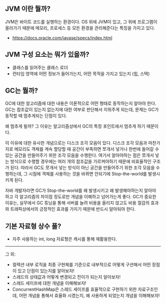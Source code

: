 ## JVM 이란 뭘까?

JVM은 바이트 코드를 실행하는 환경이다. OS 위에 JVM이 있고, 그 위에 프로그램이 올라가기 때문에 메모리, 프로세스 등 모든 환경을 관리해준다는 특징을 가지고 있다.

- https://docs.oracle.com/javase/specs/index.html

## JVM 구성 요소는 뭐가 있을까?

- 클래스를 읽어주는 클래스 로더
- 런타임 영역에 어떤 정보가 들어가는지, 어떤 목적을 가지고 있는지 (힙, 스택)

## GC는 뭘까?

GC에 대한 알고리즘에 대한 내용은 이론적으로 어떤 형태로 동작하는지 알아야 한다. GC는 참조값이 있는지 없는지에 대한 여부로 판단해서 지워주게 되는데, 문제는 GC가 동작할 때 멈추게되는 단점이 있다.

왜 멈추게 될까? 그 이유는 알고리즘상에서 GC의 특정 포인트에서 멈추게 하기 때문이다. 

이 이유에 대한 유사한 개념으로는 디스크 조각 모음이 있다. 디스크 조각 모음과 마찬가지로 메모리도 객체를 계속 할당할 때 공간이 부족하면 쪼개서 넣거나 한번에 들어갈 수 있는 공간을 만들어주기 위한 조각 모음을 수행한다. 여기서 알아야하는 점은 쪼개서 넣는 방식으로 수행할 경우에는 여러 개의 참조값을 가르켜야하기 때문에 비효율적인 구조가 된다. 따라서 GC도 쪼개서 넣는 방식이 아닌 공간을 만들어주기 위한 조각 모음을 수행하는데, 그 시점에 객체를 사용하는 것을 바뀌면 안되기에 Stop-the-world를 발생시키게 된다.

자바 개발자라면 GC가 Stop-the-world를 왜 발생시키고 왜 발생해야하는지 알아야 하고 각 알고리즘의 차이점 정도로만 개념을 이해하고 넘어가는게 좋다. GC가 중요한 이유는, 실무에서 GC 튜닝을 통해 서버를 늘려 비용을 올리지 않고도 비용 절감의 효과와 트래픽상에서의 긍정적인 효과를 가지기 때문에 반드시 알아둬야 한다.

## 기본 자료형 상수 풀?

- 자주 사용하는 int, long 자료형은 캐시를 통해 재활용한다.

---

그 외: 

- 컬렉션 내부 로직을 최종 구현체를 기준으로 내부적으로 어떻게 구션해서 어떤 장점이 있고 단점이 있는지를 알아보자!
- 스레드의 상태값과 어떻게 변경되고 전이가 되는지 알아보자!
- 스레드 세이프에 대한 개념을 이해해보자!
- ConcurrentHashMap은 스레드 세이프를 효율적으로 구현하기 위한 자료구조인데, 어떤 개념을 통해서 효율화 시켰는지, 왜 사용하게 되었는지 개념을 이해해보자!